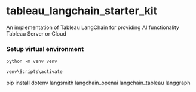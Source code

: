 # tableau_langchain_starter_kit
An implementation of Tableau LangChain for providing AI functionality Tableau Server or Cloud


### Setup virtual environment

```
python -m venv venv 
```

```
venv\Scripts\activate
```

pip install dotenv langsmith langchain_openai langchain_tableau langgraph